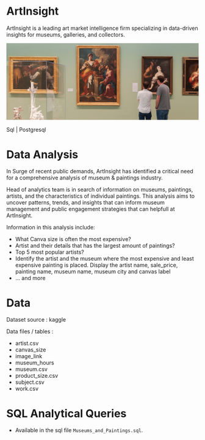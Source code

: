 
# ArtInsight

ArtInsight is a leading art market intelligence firm specializing in data-driven insights for museums, galleries, and collectors.


![Alt text](the_image.jpeg)


Sql | Postgresql

# Data Analysis

In Surge of recent public demands, ArtInsight has identified a critical need for a comprehensive analysis of museum & paintings industry. 

Head of analytics team is in search of information on museums, paintings, artists, and the characteristics of individual paintings. This analysis aims to uncover patterns, trends, and insights that can inform museum management and public engagement strategies that can helpfull at ArtInsight.


Information in this analysis include:
- What Canva size is often the most expensive?
- Artist and their details that has the largest amount of paintings?
- Top 5 most popular artists?
- Identify the artist and the museum where the most expensive and least expensive painting is placed. Display the artist name, sale_price, painting name, museum name, museum city and canvas label
- ... and more


# Data

Dataset source : kaggle

Data files / tables :

- artist.csv
- canvas_size
- image_link
- museum_hours
- museum.csv
- product_size.csv
- subject.csv
- work.csv

# SQL Analytical Queries

- Available in the sql file `Museums_and_Paintings.sql`.
